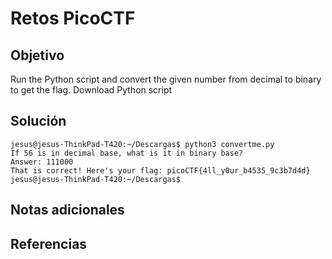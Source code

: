 # Retos PicoCTF


## Objetivo 

Run the Python script and convert the given number from decimal to binary to get the flag.
Download Python script
## Solución 

```
jesus@jesus-ThinkPad-T420:~/Descargas$ python3 convertme.py 
If 56 is in decimal base, what is it in binary base?
Answer: 111000
That is correct! Here's your flag: picoCTF{4ll_y0ur_b4535_9c3b7d4d}
jesus@jesus-ThinkPad-T420:~/Descargas$
```

## Notas adicionales 

## Referencias 
